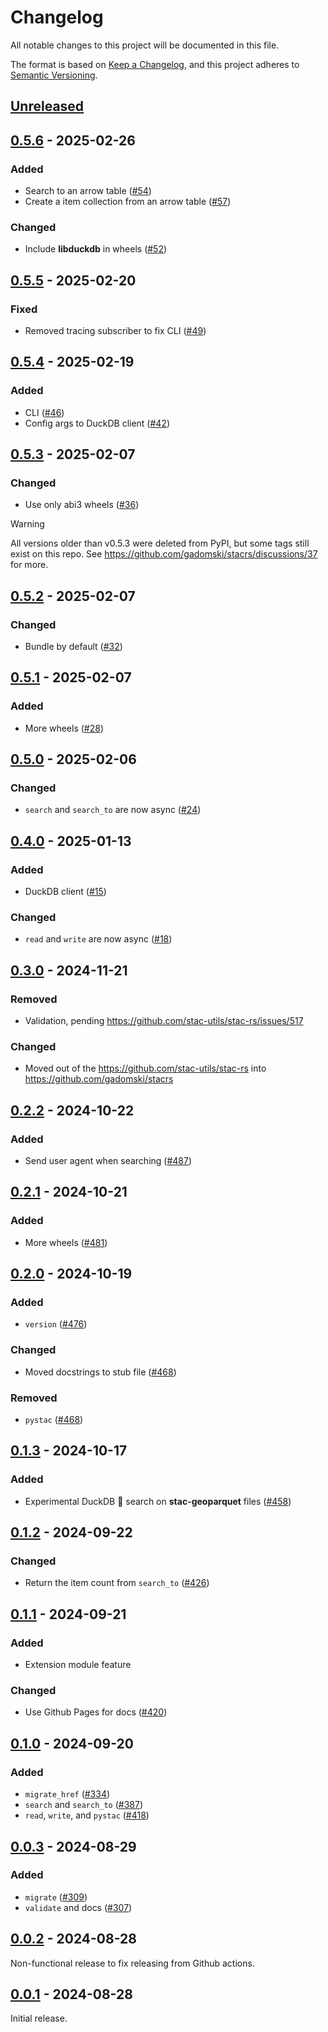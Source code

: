 # Changelog

All notable changes to this project will be documented in this file.

The format is based on [Keep a Changelog](https://keepachangelog.com/en/1.0.0/), and this project adheres to [Semantic Versioning](https://semver.org/spec/v2.0.0.html).

## [Unreleased]

## [0.5.6] - 2025-02-26

### Added

- Search to an arrow table ([#54](https://github.com/stac-utils/stacrs/pull/54))
- Create a item collection from an arrow table ([#57](https://github.com/stac-utils/stacrs/pull/57))

### Changed

- Include **libduckdb** in wheels ([#52](https://github.com/stac-utils/stacrs/pull/52))

## [0.5.5] - 2025-02-20

### Fixed

- Removed tracing subscriber to fix CLI ([#49](https://github.com/stac-utils/stacrs/pull/49))

## [0.5.4] - 2025-02-19

### Added

- CLI ([#46](https://github.com/stac-utils/stacrs/pull/46))
- Config args to DuckDB client ([#42](https://github.com/stac-utils/stacrs/pull/42))

## [0.5.3] - 2025-02-07

### Changed

- Use only abi3 wheels ([#36](https://github.com/gadomski/stacrs/pull/36))

> [!WARNING]
> All versions older than v0.5.3 were deleted from PyPI, but some tags still exist on this repo.
> See <https://github.com/gadomski/stacrs/discussions/37> for more.

## [0.5.2] - 2025-02-07

### Changed

- Bundle by default ([#32](https://github.com/gadomski/stacrs/pull/32))

## [0.5.1] - 2025-02-07

### Added

- More wheels ([#28](https://github.com/gadomski/stacrs/pull/28))

## [0.5.0] - 2025-02-06

### Changed

- `search` and `search_to` are now async ([#24](https://github.com/gadomski/stacrs/pull/24))

## [0.4.0] - 2025-01-13

### Added

- DuckDB client ([#15](https://github.com/gadomski/stacrs/pull/15))

### Changed

- `read` and `write` are now async ([#18](https://github.com/gadomski/stacrs/pull/18))

## [0.3.0] - 2024-11-21

### Removed

- Validation, pending <https://github.com/stac-utils/stac-rs/issues/517>

### Changed

- Moved out of the <https://github.com/stac-utils/stac-rs> into <https://github.com/gadomski/stacrs>

## [0.2.2] - 2024-10-22

### Added

- Send user agent when searching ([#487](https://github.com/stac-utils/stac-rs/pull/487))

## [0.2.1] - 2024-10-21

### Added

- More wheels ([#481](https://github.com/stac-utils/stac-rs/pull/481))

## [0.2.0] - 2024-10-19

### Added

- `version` ([#476](https://github.com/stac-utils/stac-rs/pull/476))

### Changed

- Moved docstrings to stub file ([#468](https://github.com/stac-utils/stac-rs/pull/468))

### Removed

- `pystac` ([#468](https://github.com/stac-utils/stac-rs/pull/468))

## [0.1.3] - 2024-10-17

### Added

- Experimental DuckDB 🦆 search on **stac-geoparquet** files ([#458](https://github.com/stac-utils/stac-rs/pull/458))

## [0.1.2] - 2024-09-22

### Changed

- Return the item count from `search_to` ([#426](https://github.com/stac-utils/stac-rs/pull/426))

## [0.1.1] - 2024-09-21

### Added

- Extension module feature

### Changed

- Use Github Pages for docs ([#420](https://github.com/stac-utils/stac-rs/pull/420))

## [0.1.0] - 2024-09-20

### Added

- `migrate_href` ([#334](https://github.com/stac-utils/stac-rs/pull/334))
- `search` and `search_to` ([#387](https://github.com/stac-utils/stac-rs/pull/387))
- `read`, `write`, and `pystac` ([#418](https://github.com/stac-utils/stac-rs/pull/418))

## [0.0.3] - 2024-08-29

### Added

- `migrate` ([#309](https://github.com/stac-utils/stac-rs/pull/309))
- `validate` and docs ([#307](https://github.com/stac-utils/stac-rs/pull/307))

## [0.0.2] - 2024-08-28

Non-functional release to fix releasing from Github actions.

## [0.0.1] - 2024-08-28

Initial release.

[Unreleased]: https://github.com/gadomski/stacrs/compare/v0.5.6...main
[0.5.6]: https://github.com/gadomski/stacrs/compare/v0.5.5...v0.5.6
[0.5.5]: https://github.com/gadomski/stacrs/compare/v0.5.4...v0.5.5
[0.5.4]: https://github.com/gadomski/stacrs/compare/v0.5.3...v0.5.4
[0.5.3]: https://github.com/gadomski/stacrs/compare/v0.5.2...v0.5.3
[0.5.2]: https://github.com/gadomski/stacrs/compare/v0.5.1...v0.5.2
[0.5.1]: https://github.com/gadomski/stacrs/compare/v0.5.0...v0.5.1
[0.5.0]: https://github.com/gadomski/stacrs/compare/v0.4.0...v0.5.0
[0.4.0]: https://github.com/gadomski/stacrs/compare/v0.3.0...v0.4.0
[0.3.0]: https://github.com/gadomski/stacrs/releases/tag/v0.3.0
[0.2.2]: https://github.com/stac-utils/stac-rs/compare/python-v0.2.1...python-v0.2.2
[0.2.1]: https://github.com/stac-utils/stac-rs/compare/python-v0.2.0...python-v0.2.1
[0.2.0]: https://github.com/stac-utils/stac-rs/compare/python-v0.1.3...python-v0.2.0
[0.1.3]: https://github.com/stac-utils/stac-rs/compare/python-v0.1.2...python-v0.1.3
[0.1.2]: https://github.com/stac-utils/stac-rs/compare/python-v0.1.1...python-v0.1.2
[0.1.1]: https://github.com/stac-utils/stac-rs/compare/python-v0.1.0...python-v0.1.1
[0.1.0]: https://github.com/stac-utils/stac-rs/compare/python-v0.0.3...python-v0.1.0
[0.0.3]: https://github.com/stac-utils/stac-rs/compare/python-v0.0.2...python-v0.0.3
[0.0.2]: https://github.com/stac-utils/stac-rs/compare/python-v0.0.1...python-v0.0.2
[0.0.1]: https://github.com/stac-utils/stac-rs/releases/tag/python-v0.0.1

<!-- markdownlint-disable-file MD024 -->

